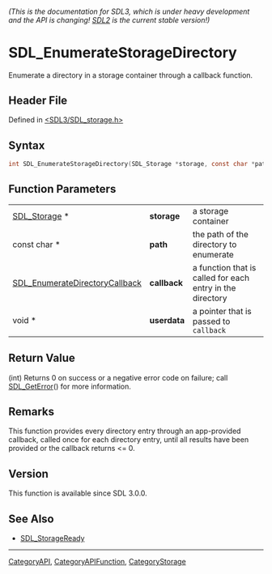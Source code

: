 ###### (This is the documentation for SDL3, which is under heavy development and the API is changing! [SDL2](https://wiki.libsdl.org/SDL2/) is the current stable version!)
# SDL_EnumerateStorageDirectory

Enumerate a directory in a storage container through a callback function.

## Header File

Defined in [<SDL3/SDL_storage.h>](https://github.com/libsdl-org/SDL/blob/main/include/SDL3/SDL_storage.h)

## Syntax

```c
int SDL_EnumerateStorageDirectory(SDL_Storage *storage, const char *path, SDL_EnumerateDirectoryCallback callback, void *userdata);
```

## Function Parameters

|                                                                  |              |                                                           |
| ---------------------------------------------------------------- | ------------ | --------------------------------------------------------- |
| [SDL_Storage](SDL_Storage) *                                     | **storage**  | a storage container                                       |
| const char *                                                     | **path**     | the path of the directory to enumerate                    |
| [SDL_EnumerateDirectoryCallback](SDL_EnumerateDirectoryCallback) | **callback** | a function that is called for each entry in the directory |
| void *                                                           | **userdata** | a pointer that is passed to `callback`                    |

## Return Value

(int) Returns 0 on success or a negative error code on failure; call
[SDL_GetError](SDL_GetError)() for more information.

## Remarks

This function provides every directory entry through an app-provided
callback, called once for each directory entry, until all results have been
provided or the callback returns <= 0.

## Version

This function is available since SDL 3.0.0.

## See Also

- [SDL_StorageReady](SDL_StorageReady)

----
[CategoryAPI](CategoryAPI), [CategoryAPIFunction](CategoryAPIFunction), [CategoryStorage](CategoryStorage)


